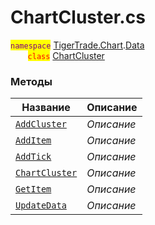 
# ChartCluster.cs
<mark style="color:purple;">`namespace`</mark> [TigerTrade.Chart](../../../TigerTrade.Chart.md).[Data](../../../TigerTrade.Chart/Data.md)  
&nbsp;&nbsp;&nbsp;&nbsp;&nbsp;&nbsp;&nbsp;<mark style="color:red;">`class`</mark> [ChartCluster](../ChartCluster.cs.md)

### Методы
| Название | Описание |
| --- | --- |
| [`AddCluster`](./Методы/AddCluster.md) | *Описание* |
| [`AddItem`](./Методы/AddItem.md) | *Описание* |
| [`AddTick`](./Методы/AddTick.md) | *Описание* |
| [`ChartCluster`](./Методы/ChartCluster.md) | *Описание* |
| [`GetItem`](./Методы/GetItem.md) | *Описание* |
| [`UpdateData`](./Методы/UpdateData.md) | *Описание* |
